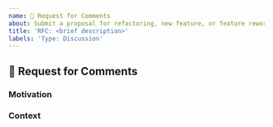 ```yaml
---
name: 💬 Request for Comments
about: Submit a proposal for refactoring, new feature, or feature rework that requires substantial effort.
title: 'RFC: <brief description>'
labels: 'Type: Discussion'
---
```


## 💬 Request for Comments

<!-- A brief summary of what the RFC is about -->

### Motivation

### Context
